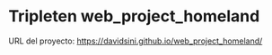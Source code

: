 # Tripleten web_project_homeland

URL del proyecto: https://davidsini.github.io/web_project_homeland/
